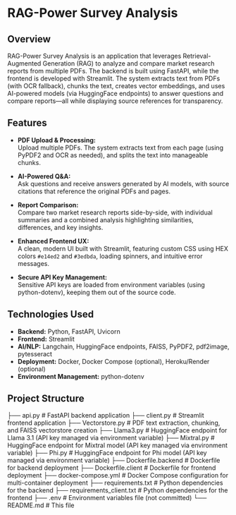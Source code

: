 # RAG-Power Survey Analysis

## Overview

RAG-Power Survey Analysis is an application that leverages Retrieval-Augmented Generation (RAG) to analyze and compare market research reports from multiple PDFs. The backend is built using FastAPI, while the frontend is developed with Streamlit. The system extracts text from PDFs (with OCR fallback), chunks the text, creates vector embeddings, and uses AI-powered models (via HuggingFace endpoints) to answer questions and compare reports—all while displaying source references for transparency.

## Features

- **PDF Upload & Processing:**  
  Upload multiple PDFs. The system extracts text from each page (using PyPDF2 and OCR as needed), and splits the text into manageable chunks.

- **AI-Powered Q&A:**  
  Ask questions and receive answers generated by AI models, with source citations that reference the original PDFs and pages.

- **Report Comparison:**  
  Compare two market research reports side-by-side, with individual summaries and a combined analysis highlighting similarities, differences, and key insights.

- **Enhanced Frontend UX:**  
  A clean, modern UI built with Streamlit, featuring custom CSS using HEX colors `#e14ed2` and `#3edbda`, loading spinners, and intuitive error messages.

- **Secure API Key Management:**  
  Sensitive API keys are loaded from environment variables (using python-dotenv), keeping them out of the source code.

## Technologies Used

- **Backend:** Python, FastAPI, Uvicorn
- **Frontend:** Streamlit
- **AI/NLP:** Langchain, HuggingFace endpoints, FAISS, PyPDF2, pdf2image, pytesseract
- **Deployment:** Docker, Docker Compose (optional), Heroku/Render (optional)
- **Environment Management:** python-dotenv

## Project Structure
├── api.py                  # FastAPI backend application
├── client.py               # Streamlit frontend application
├── Vectorstore.py          # PDF text extraction, chunking, and FAISS vectorstore creation
├── Llama3.py               # HuggingFace endpoint for Llama 3.1 (API key managed via environment variable)
├── Mixtral.py              # HuggingFace endpoint for Mixtral model (API key managed via environment variable)
├── Phi.py                  # HuggingFace endpoint for Phi model (API key managed via environment variable)
├── Dockerfile.backend      # Dockerfile for backend deployment
├── Dockerfile.client       # Dockerfile for frontend deployment
├── docker-compose.yml      # Docker Compose configuration for multi-container deployment
├── requirements.txt        # Python dependencies for the backend
├── requirements_client.txt # Python dependencies for the frontend
├── .env                    # Environment variables file (not committed)
└── README.md               # This file